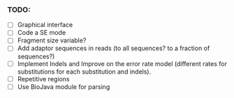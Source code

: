 ### TODO:
- [ ] Graphical interface
- [ ] Code a SE mode
- [ ] Fragment size variable?
- [ ] Add adaptor sequences in reads (to all sequences? to a fraction of sequences?)
- [ ] Implement Indels and Improve on the error rate model (different rates for substitutions for each substitution and indels).
- [ ] Repetitive regions
- [ ] Use BioJava module for parsing
